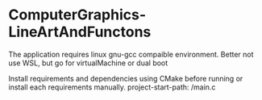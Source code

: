 # ComputerGraphics-LineArtAndFunctons

The application requires linux gnu-gcc compaible environment.
Better not use WSL, but go for virtualMachine or dual boot

Install requirements and dependencies using CMake before running or install each requirements manually.
project-start-path: /main.c
